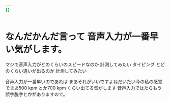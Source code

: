 ```yaml
---
{}
---
```

# なんだかんだ言って 音声入力が一番早い気がします。

マジで音声入力がどのくらいのスピードなのか 計測してみたい タイピング とどのくらい違いが出るのか 計測してみたい

音声入力が一番早いのであれば まあそれがいいですよねだいたい今の私の感覚でまあ500 kpm とか700 kpm くらい出てる気がします 音声入力ではたらもう誤字脱字とかがありますので。